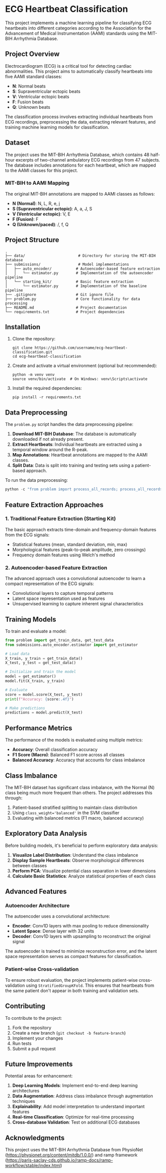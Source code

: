 # ECG Heartbeat Classification

This project implements a machine learning pipeline for classifying ECG heartbeats into different categories according to the Association for the Advancement of Medical Instrumentation (AAMI) standards using the MIT-BIH Arrhythmia Database.

## Project Overview

Electrocardiogram (ECG) is a critical tool for detecting cardiac abnormalities. This project aims to automatically classify heartbeats into five AAMI standard classes:

- **N**: Normal beats
- **S**: Supraventricular ectopic beats
- **V**: Ventricular ectopic beats
- **F**: Fusion beats
- **Q**: Unknown beats

The classification process involves extracting individual heartbeats from ECG recordings, preprocessing the data, extracting relevant features, and training machine learning models for classification.

## Dataset

The project uses the MIT-BIH Arrhythmia Database, which contains 48 half-hour excerpts of two-channel ambulatory ECG recordings from 47 subjects. The database includes annotations for each heartbeat, which are mapped to the AAMI classes for this project.

### MIT-BIH to AAMI Mapping

The original MIT-BIH annotations are mapped to AAMI classes as follows:

- **N (Normal)**: N, L, R, e, j
- **S (Supraventricular ectopic)**: A, a, J, S
- **V (Ventricular ectopic)**: V, E
- **F (Fusion)**: F
- **Q (Unknown/paced)**: /, f, Q

## Project Structure

```
.
├── data/                        # Directory for storing the MIT-BIH database
├── submissions/                 # Model implementations
│   ├── auto_encoder/           # Autoencoder-based feature extraction
│   │   └── estimator.py        # Implementation of the autoencoder pipeline
│   └── starting_kit/           # Basic feature extraction
│       └── estimator.py        # Implementation of the baseline pipeline
├── .gitignore                  # Git ignore file
├── problem.py                  # Core functionality for data processing
├── README.md                   # Project documentation
└── requirements.txt            # Project dependencies
```

## Installation

1. Clone the repository:
   ```
   git clone https://github.com/username/ecg-heartbeat-classification.git
   cd ecg-heartbeat-classification
   ```

2. Create and activate a virtual environment (optional but recommended):
   ```
   python -m venv venv
   source venv/bin/activate  # On Windows: venv\Scripts\activate
   ```

3. Install the required dependencies:
   ```
   pip install -r requirements.txt
   ```

## Data Preprocessing

The `problem.py` script handles the data preprocessing pipeline:

1. **Download MIT-BIH Database**: The database is automatically downloaded if not already present.
2. **Extract Heartbeats**: Individual heartbeats are extracted using a temporal window around the R-peak.
3. **Map Annotations**: Heartbeat annotations are mapped to the AAMI classes.
4. **Split Data**: Data is split into training and testing sets using a patient-based approach.

To run the data preprocessing:

```python
python -c "from problem import process_all_records; process_all_records()"
```

## Feature Extraction Approaches

### 1. Traditional Feature Extraction (Starting Kit)

The basic approach extracts time-domain and frequency-domain features from the ECG signals:

- Statistical features (mean, standard deviation, min, max)
- Morphological features (peak-to-peak amplitude, zero crossings)
- Frequency domain features using Welch's method

### 2. Autoencoder-based Feature Extraction

The advanced approach uses a convolutional autoencoder to learn a compact representation of the ECG signals:

- Convolutional layers to capture temporal patterns
- Latent space representation used as features
- Unsupervised learning to capture inherent signal characteristics

## Training Models

To train and evaluate a model:

```python
from problem import get_train_data, get_test_data
from submissions.auto_encoder.estimator import get_estimator

# Load data
X_train, y_train = get_train_data()
X_test, y_test = get_test_data()

# Initialize and train the model
model = get_estimator()
model.fit(X_train, y_train)

# Evaluate
score = model.score(X_test, y_test)
print(f"Accuracy: {score:.4f}")

# Make predictions
predictions = model.predict(X_test)
```

## Performance Metrics

The performance of the models is evaluated using multiple metrics:

- **Accuracy**: Overall classification accuracy
- **F1 Score (Macro)**: Balanced F1 score across all classes
- **Balanced Accuracy**: Accuracy that accounts for class imbalance

## Class Imbalance

The MIT-BIH dataset has significant class imbalance, with the Normal (N) class being much more frequent than others. The project addresses this through:

1. Patient-based stratified splitting to maintain class distribution
2. Using `class_weight='balanced'` in the SVM classifier
3. Evaluating with balanced metrics (F1 macro, balanced accuracy)

## Exploratory Data Analysis

Before building models, it's beneficial to perform exploratory data analysis:

1. **Visualize Label Distribution**: Understand the class imbalance
2. **Display Sample Heartbeats**: Observe morphological differences between classes
3. **Perform PCA**: Visualize potential class separation in lower dimensions
4. **Calculate Basic Statistics**: Analyze statistical properties of each class

## Advanced Features

### Autoencoder Architecture

The autoencoder uses a convolutional architecture:

- **Encoder**: Conv1D layers with max pooling to reduce dimensionality
- **Latent Space**: Dense layer with 32 units
- **Decoder**: Conv1D layers with upsampling to reconstruct the original signal

The autoencoder is trained to minimize reconstruction error, and the latent space representation serves as compact features for classification.

### Patient-wise Cross-validation

To ensure robust evaluation, the project implements patient-wise cross-validation using `StratifiedGroupKFold`. This ensures that heartbeats from the same patient don't appear in both training and validation sets.

## Contributing

To contribute to the project:

1. Fork the repository
2. Create a new branch (`git checkout -b feature-branch`)
3. Implement your changes
4. Run tests
5. Submit a pull request

## Future Improvements

Potential areas for enhancement:

1. **Deep Learning Models**: Implement end-to-end deep learning architectures
2. **Data Augmentation**: Address class imbalance through augmentation techniques
3. **Explainability**: Add model interpretation to understand important features
4. **Real-time Classification**: Optimize for real-time processing
5. **Cross-database Validation**: Test on additional ECG databases


## Acknowledgments

This project uses the MIT-BIH Arrhythmia Database from PhysioNet (https://physionet.org/content/mitdb/1.0.0/) and ramp framework (https://paris-saclay-cds.github.io/ramp-docs/ramp-workflow/stable/index.html)

